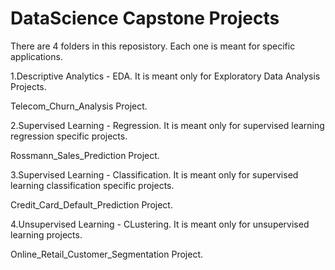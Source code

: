 # DataScience Capstone Projects
There are 4 folders in this reposistory. Each one is meant for specific applications.

1.Descriptive Analytics - EDA.
It is meant only for Exploratory Data Analysis Projects. 

Telecom_Churn_Analysis Project.

2.Supervised Learning - Regression.
It is meant only for supervised learning regression specific projects. 

Rossmann_Sales_Prediction Project.

3.Supervised Learning - Classification.
It is meant only for supervised learning classification specific projects. 

Credit_Card_Default_Prediction Project.

4.Unsupervised Learning - CLustering.
It is meant only for unsupervised learning projects. 

Online_Retail_Customer_Segmentation Project.
